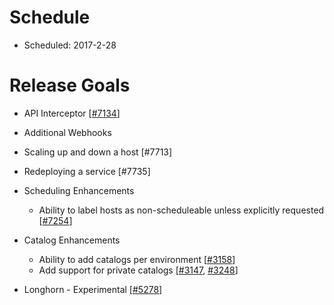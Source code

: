 # Schedule

* Scheduled: 2017-2-28

# Release Goals

* API Interceptor [[#7134](https://github.com/rancher/rancher/issues/7134)]

* Additional Webhooks
 * Scaling up and down a host [#7713]
 * Redeploying a service [#7735]

* Scheduling Enhancements
  * Ability to label hosts as non-scheduleable unless explicitly requested [[#7254](https://github.com/rancher/rancher/issues/7254)]

* Catalog Enhancements
  * Ability to add catalogs per environment [[#3158](https://github.com/rancher/rancher/issues/3158)]
  * Add support for private catalogs [[#3147](https://github.com/rancher/rancher/issues/3147), [#3248](https://github.com/rancher/rancher/issues/3248)]

* Longhorn - Experimental [[#5278](https://github.com/rancher/rancher/issues/5278)]
 